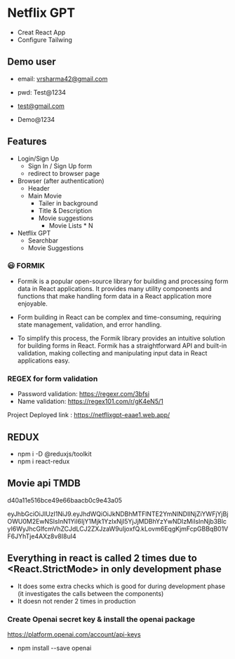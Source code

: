 # Netflix GPT

- Creat React App
- Configure Tailwing

## Demo user

- email: vrsharma42@gmail.com
- pwd: Test@1234

- test@gmail.com
- Demo@1234

## Features

- Login/Sign Up
  - Sign In / Sign Up form
  - redirect to browser page
- Browser (after authentication)
  - Header
  - Main Movie
    - Tailer in background
    - Title & Description
    - Movie suggestions
      - Movie Lists \* N
- Netflix GPT
  - Searchbar
  - Movie Suggestions

### 😃 FORMIK

- Formik is a popular open-source library for building and processing form data in React applications. It provides many utility components and functions that make handling form data in a React application more enjoyable.

- Form building in React can be complex and time-consuming, requiring state management, validation, and error handling.

- To simplify this process, the Formik library provides an intuitive solution for building forms in React. Formik has a straightforward API and built-in validation, making collecting and manipulating input data in React applications easy.

### REGEX for form validation

- Password validation: https://regexr.com/3bfsi
- Name validation: https://regex101.com/r/gK4eN5/1

Project Deployed link : https://netflixgpt-eaae1.web.app/

## REDUX

- npm i -D @reduxjs/toolkit
- npm i react-redux

## Movie api TMDB

d40a11e516bce49e66baacb0c9e43a05

eyJhbGciOiJIUzI1NiJ9.eyJhdWQiOiJkNDBhMTFlNTE2YmNlNDllNjZiYWFjYjBjOWU0M2EwNSIsInN1YiI6IjY1Mjk1YzIxNjI5YjJjMDBhYzYwNDIzMiIsInNjb3BlcyI6WyJhcGlfcmVhZCJdLCJ2ZXJzaW9uIjoxfQ.kLovm6EqgKjmFcpGBBqB01VF6JYhTje4AXz8v8I8uI4

## Everything in react is called 2 times due to <React.StrictMode> in only development phase

- It does some extra checks which is good for during development phase (it investigates the calls between the components)
- It doesn not render 2 times in production

### Create Openai secret key & install the openai package

https://platform.openai.com/account/api-keys

- npm install --save openai
